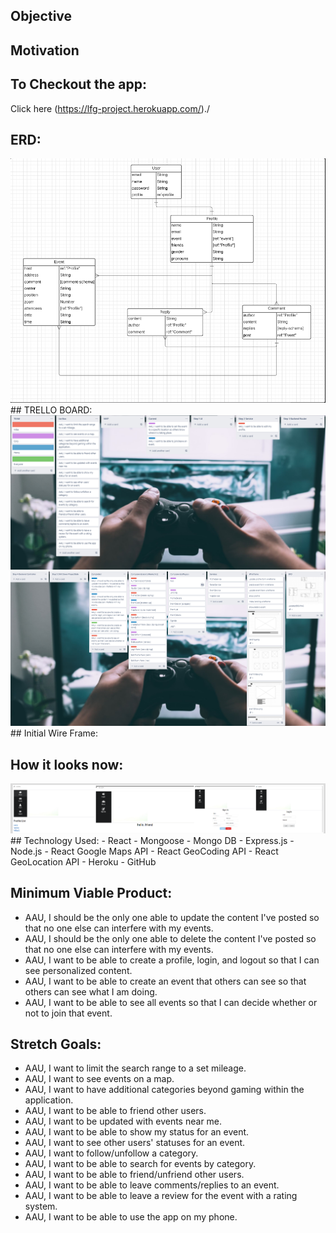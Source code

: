 ##  Objective

## Motivation

## To Checkout the app:
Click here (https://lfg-project.herokuapp.com/)./
## ERD:
<img src='public/readmeimg/ERD.png'>
## TRELLO BOARD:
<img src ='public/readmeimg/trello1.png'>
<img src ='public/readmeimg/trello2.png'>
## Initial Wire Frame:


## How it looks now:
<img src='public/readmeimg/webapp.png'>
## Technology Used:
- React  
- Mongoose
- Mongo DB
- Express.js
- Node.js
- React Google Maps API
- React GeoCoding API
- React GeoLocation API
- Heroku
- GitHub

## Minimum Viable Product:

- AAU, I should be the only one able to update the content I've posted so that no one else can interfere with my events.
- AAU, I should be the only one able to delete the content I've posted so that no one else can interfere with my events.
- AAU, I want to be able to create a profile, login, and logout so that I can see personalized content.
- AAU, I want to be able to create an event that others can see so that others can see what I am doing.
- AAU, I want to be able to see all events so that I can decide whether or not to join that event.

## Stretch Goals:

- AAU, I want to limit the search range to a set mileage.
- AAU, I want to see events on a map.
- AAU, I want to have additional categories beyond gaming within the application.
- AAU, I want to be able to friend other users.
- AAU, I want to be updated with events near me.
- AAU, I want to be able to show my status for an event.
- AAU, I want to see other users' statuses for an event.
- AAU, I want to follow/unfollow a category.
- AAU, I want to be able to search for events by category.
- AAU, I want to be able to friend/unfriend other users.
- AAU, I want to be able to leave comments/replies to an event.
- AAU, I want to be able to leave a review for the event with a rating system.
- AAU, I want to be able to use the app on my phone.